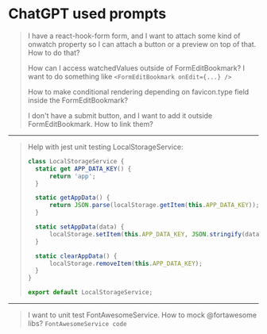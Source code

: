 # ChatGPT used prompts

> I have a react-hook-form form, and I want to attach some kind of onwatch property so I can attach a button or a preview on top of that. How to do that?
>
> How can I access watchedValues outside of FormEditBookmark? I want to do something like `<FormEditBookmark onEdit={...} />`
>
> How to make conditional rendering depending on favicon.type field inside the FormEditBookmark?
>
> I don't have a submit button, and I want to add it outside FormEditBookmark. How to link them?

---

> Help with jest unit testing LocalStorageService:
>
> ```js
> class LocalStorageService {
> 	static get APP_DATA_KEY() {
> 		return 'app';
> 	}
>
> 	static getAppData() {
> 		return JSON.parse(localStorage.getItem(this.APP_DATA_KEY));
> 	}
>
> 	static setAppData(data) {
> 		localStorage.setItem(this.APP_DATA_KEY, JSON.stringify(data));
> 	}
>
> 	static clearAppData() {
> 		localStorage.removeItem(this.APP_DATA_KEY);
> 	}
> }
>
> export default LocalStorageService;
> ```

---

> I want to unit test FontAwesomeService. How to mock @fortawesome libs?
> `FontAwesomeService code`
